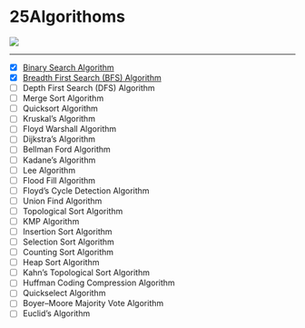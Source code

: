 # 25Algorithoms

![](https://miro.medium.com/max/720/0*OCh2ueFNWVEkvNsy.webp)

---
- [X] [Binary Search Algorithm](https://github.com/xiaoyulyu2020/25Algorithoms/tree/main/BSA)
- [X] [Breadth First Search (BFS) Algorithm](https://github.com/xiaoyulyu2020/25Algorithoms/tree/main/BFS)
- [ ] Depth First Search (DFS) Algorithm
- [ ] Merge Sort Algorithm
- [ ] Quicksort Algorithm
- [ ] Kruskal’s Algorithm
- [ ] Floyd Warshall Algorithm
- [ ] Dijkstra’s Algorithm
- [ ] Bellman Ford Algorithm
- [ ] Kadane’s Algorithm
- [ ] Lee Algorithm
- [ ] Flood Fill Algorithm
- [ ] Floyd’s Cycle Detection Algorithm
- [ ] Union Find Algorithm
- [ ] Topological Sort Algorithm
- [ ] KMP Algorithm
- [ ] Insertion Sort Algorithm
- [ ] Selection Sort Algorithm
- [ ] Counting Sort Algorithm
- [ ] Heap Sort Algorithm
- [ ] Kahn’s Topological Sort Algorithm
- [ ] Huffman Coding Compression Algorithm
- [ ] Quickselect Algorithm
- [ ] Boyer–Moore Majority Vote Algorithm
- [ ] Euclid’s Algorithm
